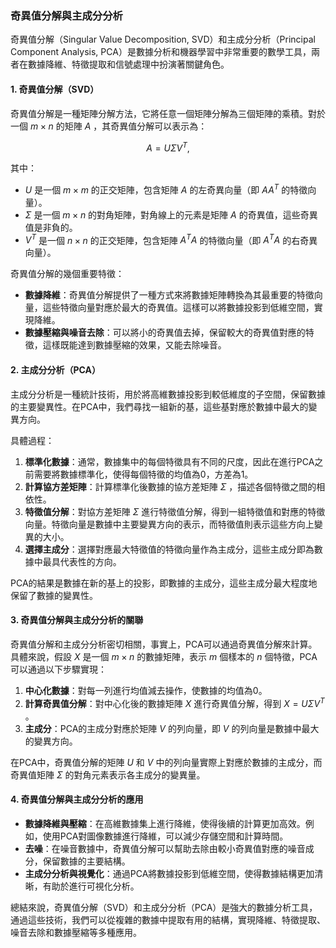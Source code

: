 ### 奇異值分解與主成分分析

奇異值分解（Singular Value Decomposition, SVD）和主成分分析（Principal Component Analysis, PCA）是數據分析和機器學習中非常重要的數學工具，兩者在數據降維、特徵提取和信號處理中扮演著關鍵角色。

#### 1. 奇異值分解（SVD）

奇異值分解是一種矩陣分解方法，它將任意一個矩陣分解為三個矩陣的乘積。對於一個  $`m \times n`$  的矩陣  $`A`$ ，其奇異值分解可以表示為：

```math
A = U \Sigma V^T,
```

其中：
-  $`U`$  是一個  $`m \times m`$  的正交矩陣，包含矩陣  $`A`$  的左奇異向量（即  $`A A^T`$  的特徵向量）。
-  $`\Sigma`$  是一個  $`m \times n`$  的對角矩陣，對角線上的元素是矩陣  $`A`$  的奇異值，這些奇異值是非負的。
-  $`V^T`$  是一個  $`n \times n`$  的正交矩陣，包含矩陣  $`A^T A`$  的特徵向量（即  $`A^T A`$  的右奇異向量）。

奇異值分解的幾個重要特徵：
- **數據降維**：奇異值分解提供了一種方式來將數據矩陣轉換為其最重要的特徵向量，這些特徵向量對應於最大的奇異值。這樣可以將數據投影到低維空間，實現降維。
- **數據壓縮與噪音去除**：可以將小的奇異值去掉，保留較大的奇異值對應的特徵，這樣既能達到數據壓縮的效果，又能去除噪音。

#### 2. 主成分分析（PCA）

主成分分析是一種統計技術，用於將高維數據投影到較低維度的子空間，保留數據的主要變異性。在PCA中，我們尋找一組新的基，這些基對應於數據中最大的變異方向。

具體過程：
1. **標準化數據**：通常，數據集中的每個特徵具有不同的尺度，因此在進行PCA之前需要將數據標準化，使得每個特徵的均值為0，方差為1。
2. **計算協方差矩陣**：計算標準化後數據的協方差矩陣  $`\Sigma`$ ，描述各個特徵之間的相依性。
3. **特徵值分解**：對協方差矩陣  $`\Sigma`$  進行特徵值分解，得到一組特徵值和對應的特徵向量。特徵向量是數據中主要變異方向的表示，而特徵值則表示這些方向上變異的大小。
4. **選擇主成分**：選擇對應最大特徵值的特徵向量作為主成分，這些主成分即為數據中最具代表性的方向。

PCA的結果是數據在新的基上的投影，即數據的主成分，這些主成分最大程度地保留了數據的變異性。

#### 3. 奇異值分解與主成分分析的關聯

奇異值分解和主成分分析密切相關，事實上，PCA可以通過奇異值分解來計算。具體來說，假設  $`X`$  是一個  $`m \times n`$  的數據矩陣，表示  $`m`$  個樣本的  $`n`$  個特徵，PCA可以通過以下步驟實現：

1. **中心化數據**：對每一列進行均值減去操作，使數據的均值為0。
2. **計算奇異值分解**：對中心化後的數據矩陣  $`X`$  進行奇異值分解，得到  $`X = U \Sigma V^T`$ 。
3. **主成分**：PCA的主成分對應於矩陣  $`V`$  的列向量，即  $`V`$  的列向量是數據中最大的變異方向。

在PCA中，奇異值分解的矩陣  $`U`$  和  $`V`$  中的列向量實際上對應於數據的主成分，而奇異值矩陣  $`\Sigma`$  的對角元素表示各主成分的變異量。

#### 4. 奇異值分解與主成分分析的應用

- **數據降維與壓縮**：在高維數據集上進行降維，使得後續的計算更加高效。例如，使用PCA對圖像數據進行降維，可以減少存儲空間和計算時間。
- **去噪**：在噪音數據中，奇異值分解可以幫助去除由較小奇異值對應的噪音成分，保留數據的主要結構。
- **主成分分析與視覺化**：通過PCA將數據投影到低維空間，使得數據結構更加清晰，有助於進行可視化分析。

總結來說，奇異值分解（SVD）和主成分分析（PCA）是強大的數據分析工具，通過這些技術，我們可以從複雜的數據中提取有用的結構，實現降維、特徵提取、噪音去除和數據壓縮等多種應用。